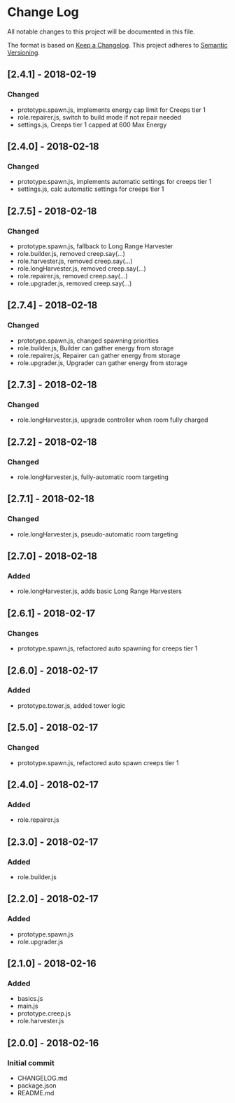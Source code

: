 # Change Log
All notable changes to this project will be documented in this file.

The format is based on [Keep a Changelog](http://keepachangelog.com/).
This project adheres to [Semantic Versioning](http://semver.org/).

## [2.4.1] - 2018-02-19
### Changed
- prototype.spawn.js, implements energy cap limit for Creeps tier 1
- role.repairer.js, switch to build mode if not repair needed
- settings.js, Creeps tier 1 capped at 600 Max Energy

## [2.4.0] - 2018-02-18
### Changed
- prototype.spawn.js, implements automatic settings for creeps tier 1
- settings.js, calc automatic settings for creeps tier 1

## [2.7.5] - 2018-02-18
### Changed
- prototype.spawn.js, fallback to Long Range Harvester
- role.builder.js, removed creep.say(...)
- role.harvester.js, removed creep.say(...)
- role.longHarvester.js, removed creep.say(...)
- role.repairer.js, removed creep.say(...)
- role.upgrader.js, removed creep.say(...)

## [2.7.4] - 2018-02-18
### Changed
- prototype.spawn.js, changed spawning priorities
- role.builder.js, Builder can gather energy from storage
- role.repairer.js, Repairer can gather energy from storage
- role.upgrader.js, Upgrader can gather energy from storage

## [2.7.3] - 2018-02-18
### Changed
- role.longHarvester.js, upgrade controller when room fully charged

## [2.7.2] - 2018-02-18
### Changed
- role.longHarvester.js, fully-automatic room targeting

## [2.7.1] - 2018-02-18
### Changed
- role.longHarvester.js, pseudo-automatic room targeting

## [2.7.0] - 2018-02-18
### Added
- role.longHarvester.js, adds basic Long Range Harvesters

## [2.6.1] - 2018-02-17
### Changes
- prototype.spawn.js, refactored auto spawning for creeps tier 1

## [2.6.0] - 2018-02-17
### Added
- prototype.tower.js, added tower logic

## [2.5.0] - 2018-02-17
### Changed
- prototype.spawn.js, refactored auto spawn creeps tier 1

## [2.4.0] - 2018-02-17
### Added
- role.repairer.js

## [2.3.0] - 2018-02-17
### Added
- role.builder.js

## [2.2.0] - 2018-02-17
### Added
- prototype.spawn.js
- role.upgrader.js

## [2.1.0] - 2018-02-16
### Added
- basics.js
- main.js
- prototype.creep.js
- role.harvester.js

## [2.0.0] - 2018-02-16
### Initial commit
- CHANGELOG.md
- package.json
- README.md
